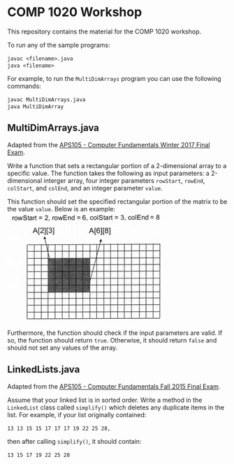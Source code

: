 # COMP 1020 Workshop

This repository contains the material for the COMP 1020 workshop.

To run any of the sample programs:
```
javac <filename>.java
java <filename>
```

For example, to run the `MultiDimArrays` program you can use the following commands:
```
javac MultiDimArrays.java
java MultiDimArray
```

## MultiDimArrays.java
Adapted from the [APS105 - Computer Fundamentals Winter 2017 Final Exam](http://courses.skule.ca/course/APS105H1).

Write a function that sets a rectangular portion of a 2-dimensional array to a specific value.
The function takes the following as input parameters: a 2-dimensional interger array, four integer parameters
`rowStart`, `rowEnd`, `colStart`, and `colEnd`, and an integer parameter `value`.

This function should set the specified rectangular portion of the matrix to be the value `value`. Below is an example:
    ![alt text here lol](imgs/multidimarrays.png)

Furthermore, the function should check if the input parameters are valid. If so, the function should return `true`. Otherwise, it should return `false` and should not set any values of the array.

## LinkedLists.java
Adapted from the [APS105 - Computer Fundamentals Fall 2015 Final Exam](http://courses.skule.ca/course/APS105H1).

Assume that your linked list is in sorted order. Write a method in the `LinkedList` class called `simplify()` which deletes any duplicate items in the list. For example, if your list originally contained:
```
13 13 15 15 17 17 17 19 22 25 28,
```

then after calling `simplify()`, it should contain:
```
13 15 17 19 22 25 28
```

